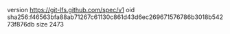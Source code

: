 version https://git-lfs.github.com/spec/v1
oid sha256:f46563bfa88ab71267c61130c861d43d6ec269671576786b3018b54273f876db
size 2473
